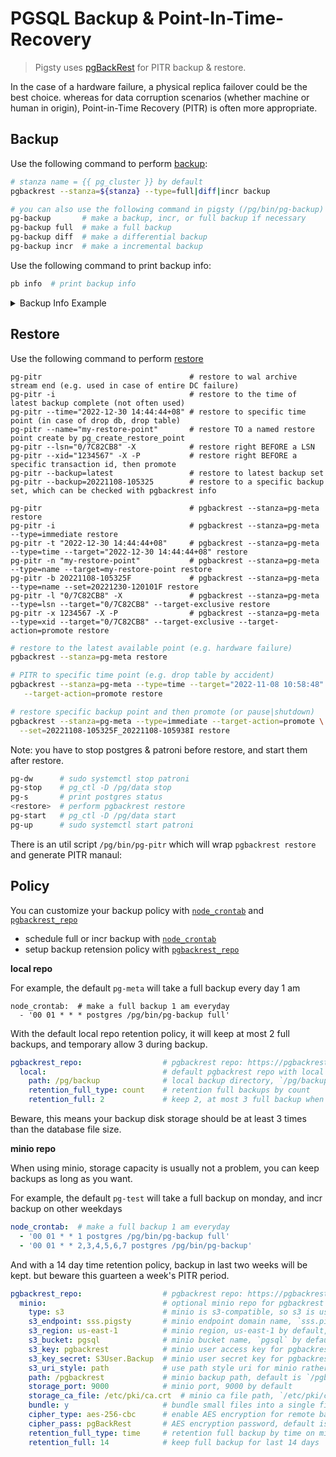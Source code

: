 # PGSQL Backup & Point-In-Time-Recovery

> Pigsty uses [pgBackRest](https://pgbackrest.org/) for PITR backup & restore.

In the case of a hardware failure, a physical replica failover could be the best choice. whereas for data corruption scenarios (whether machine or human in origin), Point-in-Time Recovery (PITR) is often more appropriate.



## Backup

Use the following command to perform [backup](https://pgbackrest.org/command.html#command-backup):

```bash
# stanza name = {{ pg_cluster }} by default
pgbackrest --stanza=${stanza} --type=full|diff|incr backup

# you can also use the following command in pigsty (/pg/bin/pg-backup)
pg-backup       # make a backup, incr, or full backup if necessary
pg-backup full  # make a full backup
pg-backup diff  # make a differential backup
pg-backup incr  # make a incremental backup
```

Use the following command to print backup info:

```bash
pb info  # print backup info
```

<details><summary>Backup Info Example</summary>

```bash
$ pb info
stanza: pg-meta
    status: ok
    cipher: none

    db (current)
        wal archive min/max (14): 000000010000000000000001/000000010000000000000023

        full backup: 20221108-105325F
            timestamp start/stop: 2022-11-08 10:53:25 / 2022-11-08 10:53:29
            wal start/stop: 000000010000000000000004 / 000000010000000000000004
            database size: 96.6MB, database backup size: 96.6MB
            repo1: backup set size: 18.9MB, backup size: 18.9MB

        incr backup: 20221108-105325F_20221108-105938I
            timestamp start/stop: 2022-11-08 10:59:38 / 2022-11-08 10:59:41
            wal start/stop: 00000001000000000000000F / 00000001000000000000000F
            database size: 246.7MB, database backup size: 167.3MB
            repo1: backup set size: 35.4MB, backup size: 20.4MB
            backup reference list: 20221108-105325F
```

</details>



## Restore

Use the following command to perform [restore](https://pgbackrest.org/command.html#command-restore)

```
pg-pitr                                 # restore to wal archive stream end (e.g. used in case of entire DC failure)
pg-pitr -i                              # restore to the time of latest backup complete (not often used)
pg-pitr --time="2022-12-30 14:44:44+08" # restore to specific time point (in case of drop db, drop table)
pg-pitr --name="my-restore-point"       # restore TO a named restore point create by pg_create_restore_point
pg-pitr --lsn="0/7C82CB8" -X            # restore right BEFORE a LSN
pg-pitr --xid="1234567" -X -P           # restore right BEFORE a specific transaction id, then promote
pg-pitr --backup=latest                 # restore to latest backup set
pg-pitr --backup=20221108-105325        # restore to a specific backup set, which can be checked with pgbackrest info

pg-pitr                                 # pgbackrest --stanza=pg-meta restore
pg-pitr -i                              # pgbackrest --stanza=pg-meta --type=immediate restore
pg-pitr -t "2022-12-30 14:44:44+08"     # pgbackrest --stanza=pg-meta --type=time --target="2022-12-30 14:44:44+08" restore
pg-pitr -n "my-restore-point"           # pgbackrest --stanza=pg-meta --type=name --target=my-restore-point restore
pg-pitr -b 20221108-105325F             # pgbackrest --stanza=pg-meta --type=name --set=20221230-120101F restore
pg-pitr -l "0/7C82CB8" -X               # pgbackrest --stanza=pg-meta --type=lsn --target="0/7C82CB8" --target-exclusive restore
pg-pitr -x 1234567 -X -P                # pgbackrest --stanza=pg-meta --type=xid --target="0/7C82CB8" --target-exclusive --target-action=promote restore
```



```bash
# restore to the latest available point (e.g. hardware failure)
pgbackrest --stanza=pg-meta restore

# PITR to specific time point (e.g. drop table by accident)
pgbackrest --stanza=pg-meta --type=time --target="2022-11-08 10:58:48" \
   --target-action=promote restore

# restore specific backup point and then promote (or pause|shutdown)
pgbackrest --stanza=pg-meta --type=immediate --target-action=promote \
  --set=20221108-105325F_20221108-105938I restore
```

Note: you have to stop postgres & patroni before restore, and start them after restore.

```bash
pg-dw      # sudo systemctl stop patroni
pg-stop    # pg_ctl -D /pg/data stop
pg-s       # print postgres status
<restore>  # perform pgbackrest restore
pg-start   # pg_ctl -D /pg/data start
pg-up      # sudo systemctl start patroni
```

There is an util script `/pg/bin/pg-pitr` which will wrap `pgbackrest restore` and generate PITR manaul:






## Policy

You can customize your backup policy with [`node_crontab`](PARAM#node_crontab) and [`pgbackrest_repo`](PARAM#pgbackrest_repo)

* schedule full or incr backup with [`node_crontab`](PARAM#node_crontab)
* setup backup retension policy with [`pgbackrest_repo`](PARAM#pgbackrest_repo)


**local repo**

For example, the default `pg-meta` will take a full backup every day 1 am

```
node_crontab:  # make a full backup 1 am everyday
  - '00 01 * * * postgres /pg/bin/pg-backup full'
```

With the default local repo retention policy, it will keep at most 2 full backups, and temporary allow 3 during backup.

```yaml
pgbackrest_repo:                  # pgbackrest repo: https://pgbackrest.org/configuration.html#section-repository
  local:                          # default pgbackrest repo with local posix fs
    path: /pg/backup              # local backup directory, `/pg/backup` by default
    retention_full_type: count    # retention full backups by count
    retention_full: 2             # keep 2, at most 3 full backup when using local fs repo
```

Beware, this means your backup disk storage should be at least 3 times than the database file size.


**minio repo**

When using minio, storage capacity is usually not a problem, you can keep backups as long as you want.

For example, the default `pg-test` will take a full backup on monday, and incr backup on other weekdays

```yaml
node_crontab:  # make a full backup 1 am everyday
  - '00 01 * * 1 postgres /pg/bin/pg-backup full'
  - '00 01 * * 2,3,4,5,6,7 postgres /pg/bin/pg-backup'
```

And with a 14 day time retention policy, backup in last two weeks will be kept. but beware this guarteen a week's PITR period.

```yaml
pgbackrest_repo:                  # pgbackrest repo: https://pgbackrest.org/configuration.html#section-repository=
  minio:                          # optional minio repo for pgbackrest
    type: s3                      # minio is s3-compatible, so s3 is used
    s3_endpoint: sss.pigsty       # minio endpoint domain name, `sss.pigsty` by default
    s3_region: us-east-1          # minio region, us-east-1 by default, useless for minio
    s3_bucket: pgsql              # minio bucket name, `pgsql` by default
    s3_key: pgbackrest            # minio user access key for pgbackrest
    s3_key_secret: S3User.Backup  # minio user secret key for pgbackrest
    s3_uri_style: path            # use path style uri for minio rather than host style
    path: /pgbackrest             # minio backup path, default is `/pgbackrest`
    storage_port: 9000            # minio port, 9000 by default
    storage_ca_file: /etc/pki/ca.crt  # minio ca file path, `/etc/pki/ca.crt` by default
    bundle: y                     # bundle small files into a single file
    cipher_type: aes-256-cbc      # enable AES encryption for remote backup repo
    cipher_pass: pgBackRest       # AES encryption password, default is 'pgBackRest'
    retention_full_type: time     # retention full backup by time on minio repo
    retention_full: 14            # keep full backup for last 14 days
```

